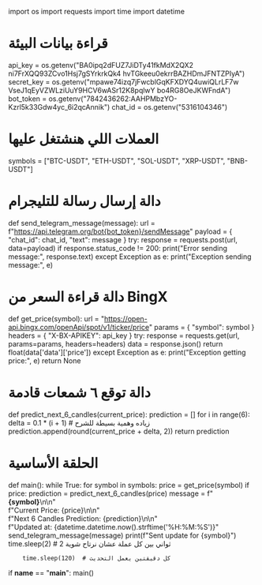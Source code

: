 import os
import requests
import time
import datetime

# قراءة بيانات البيئة
api_key = os.getenv("BA0ipq2dFUZ7JiDTy41fkMdX2QX2 ni7FrXQQ93ZCvo1Hsj7gSYrkrkQk4 hvTGkeeu0ekrrBAZHDmJFNTZPIyA")
secret_key = os.getenv("mpawe74izq7jFwcblGqKFXDYQ4uwiQLrLF7w VseJ1qEyVZWLziUuY9HCV6wASr12K8pqlwY bo4RG8OeJKWFndA")
bot_token = os.getenv("7842436262:AAHPMbzYO-Kzrl5k33Gdw4yc_6i2qcAnnik")
chat_id = os.getenv("5316104346")

# العملات اللي هنشتغل عليها
symbols = ["BTC-USDT", "ETH-USDT", "SOL-USDT", "XRP-USDT", "BNB-USDT"]

# دالة إرسال رسالة للتليجرام
def send_telegram_message(message):
    url = f"https://api.telegram.org/bot{bot_token}/sendMessage"
    payload = {
        "chat_id": chat_id,
        "text": message
    }
    try:
        response = requests.post(url, data=payload)
        if response.status_code != 200:
            print("Error sending message:", response.text)
    except Exception as e:
        print("Exception sending message:", e)

# دالة قراءة السعر من BingX
def get_price(symbol):
    url = "https://open-api.bingx.com/openApi/spot/v1/ticker/price"
    params = {
        "symbol": symbol
    }
    headers = {
        "X-BX-APIKEY": api_key
    }
    try:
        response = requests.get(url, params=params, headers=headers)
        data = response.json()
        return float(data['data']['price'])
    except Exception as e:
        print("Exception getting price:", e)
        return None

# دالة توقع ٦ شمعات قادمة
def predict_next_6_candles(current_price):
    prediction = []
    for i in range(6):
        delta = 0.1 * (i + 1)  # زياده وهمية بسيطة للشرح
        prediction.append(round(current_price + delta, 2))
    return prediction

# الحلقة الأساسية
def main():
    while True:
        for symbol in symbols:
            price = get_price(symbol)
            if price:
                prediction = predict_next_6_candles(price)
                message = f"**{symbol}**\n\n" \
                          f"Current Price: {price}\n\n" \
                          f"Next 6 Candles Prediction: {prediction}\n\n" \
                          f"Updated at: {datetime.datetime.now().strftime('%H:%M:%S')}"
                send_telegram_message(message)
                print(f"Sent update for {symbol}")
            time.sleep(2)  # 2 ثواني بين كل عملة عشان نرتاح شوية

        time.sleep(120)  # كل دقيقتين يعمل التحديث

if __name__ == "__main__":
    main()
